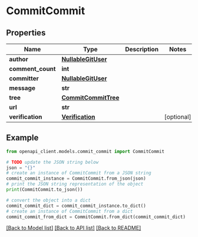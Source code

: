 # CommitCommit


## Properties

Name | Type | Description | Notes
------------ | ------------- | ------------- | -------------
**author** | [**NullableGitUser**](NullableGitUser.md) |  | 
**comment_count** | **int** |  | 
**committer** | [**NullableGitUser**](NullableGitUser.md) |  | 
**message** | **str** |  | 
**tree** | [**CommitCommitTree**](CommitCommitTree.md) |  | 
**url** | **str** |  | 
**verification** | [**Verification**](Verification.md) |  | [optional] 

## Example

```python
from openapi_client.models.commit_commit import CommitCommit

# TODO update the JSON string below
json = "{}"
# create an instance of CommitCommit from a JSON string
commit_commit_instance = CommitCommit.from_json(json)
# print the JSON string representation of the object
print(CommitCommit.to_json())

# convert the object into a dict
commit_commit_dict = commit_commit_instance.to_dict()
# create an instance of CommitCommit from a dict
commit_commit_from_dict = CommitCommit.from_dict(commit_commit_dict)
```
[[Back to Model list]](../README.md#documentation-for-models) [[Back to API list]](../README.md#documentation-for-api-endpoints) [[Back to README]](../README.md)


